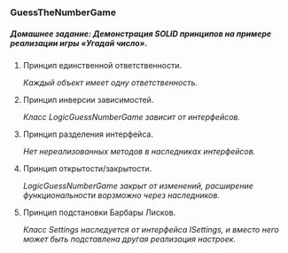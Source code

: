 ### GuessTheNumberGame

##### Домашнее задание: Демонстрация SOLID принципов на примере реализации игры «Угадай число».

1. Принцип единственной ответственности.
   
   _Каждый объект имеет одну ответственность._

   
3. Принцип инверсии зависимостей.

   
   _Класс LogicGuessNumberGame зависит от интерфейсов._

   
5. Принцип разделения интерфейса.

   
   _Нет нереализованных методов в наследниках интерфейсов._

   
7. Принцип открытости/закрытости.

   
   _LogicGuessNumberGame закрыт от изменений, расширение функциональности ворзможно через наследников._

   
9. Принцип подстановки Барбары Лисков.

    
   _Класс Settings наследуется от интерфейса ISettings, и вместо него может быть подставлена другая реализация настроек._
